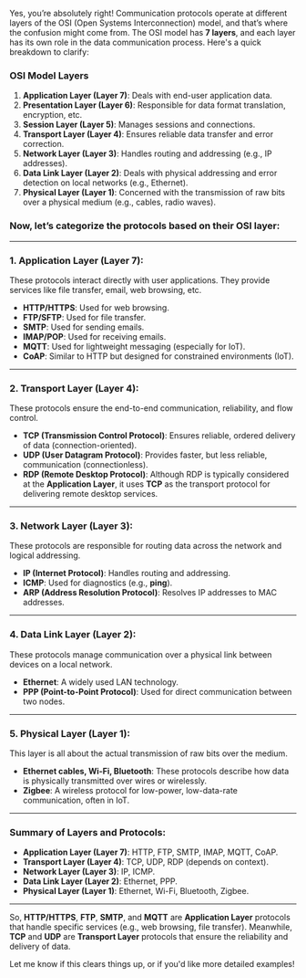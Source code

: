 Yes, you’re absolutely right! Communication protocols operate at different layers of the OSI (Open Systems Interconnection) model, and that’s where the confusion might come from. The OSI model has **7 layers**, and each layer has its own role in the data communication process. Here's a quick breakdown to clarify:

### **OSI Model Layers**

1. **Application Layer (Layer 7)**: Deals with end-user application data.
2. **Presentation Layer (Layer 6)**: Responsible for data format translation, encryption, etc.
3. **Session Layer (Layer 5)**: Manages sessions and connections.
4. **Transport Layer (Layer 4)**: Ensures reliable data transfer and error correction.
5. **Network Layer (Layer 3)**: Handles routing and addressing (e.g., IP addresses).
6. **Data Link Layer (Layer 2)**: Deals with physical addressing and error detection on local networks (e.g., Ethernet).
7. **Physical Layer (Layer 1)**: Concerned with the transmission of raw bits over a physical medium (e.g., cables, radio waves).

### Now, let’s categorize the protocols based on their OSI layer:

---

### **1. Application Layer (Layer 7)**:

These protocols interact directly with user applications. They provide services like file transfer, email, web browsing, etc.

* **HTTP/HTTPS**: Used for web browsing.
* **FTP/SFTP**: Used for file transfer.
* **SMTP**: Used for sending emails.
* **IMAP/POP**: Used for receiving emails.
* **MQTT**: Used for lightweight messaging (especially for IoT).
* **CoAP**: Similar to HTTP but designed for constrained environments (IoT).

---

### **2. Transport Layer (Layer 4)**:

These protocols ensure the end-to-end communication, reliability, and flow control.

* **TCP (Transmission Control Protocol)**: Ensures reliable, ordered delivery of data (connection-oriented).
* **UDP (User Datagram Protocol)**: Provides faster, but less reliable, communication (connectionless).
* **RDP (Remote Desktop Protocol)**: Although RDP is typically considered at the **Application Layer**, it uses **TCP** as the transport protocol for delivering remote desktop services.

---

### **3. Network Layer (Layer 3)**:

These protocols are responsible for routing data across the network and logical addressing.

* **IP (Internet Protocol)**: Handles routing and addressing.
* **ICMP**: Used for diagnostics (e.g., **ping**).
* **ARP (Address Resolution Protocol)**: Resolves IP addresses to MAC addresses.

---

### **4. Data Link Layer (Layer 2)**:

These protocols manage communication over a physical link between devices on a local network.

* **Ethernet**: A widely used LAN technology.
* **PPP (Point-to-Point Protocol)**: Used for direct communication between two nodes.

---

### **5. Physical Layer (Layer 1)**:

This layer is all about the actual transmission of raw bits over the medium.

* **Ethernet cables, Wi-Fi, Bluetooth**: These protocols describe how data is physically transmitted over wires or wirelessly.
* **Zigbee**: A wireless protocol for low-power, low-data-rate communication, often in IoT.

---

### **Summary of Layers and Protocols**:

* **Application Layer (Layer 7)**: HTTP, FTP, SMTP, IMAP, MQTT, CoAP.
* **Transport Layer (Layer 4)**: TCP, UDP, RDP (depends on context).
* **Network Layer (Layer 3)**: IP, ICMP.
* **Data Link Layer (Layer 2)**: Ethernet, PPP.
* **Physical Layer (Layer 1)**: Ethernet, Wi-Fi, Bluetooth, Zigbee.

---

So, **HTTP/HTTPS**, **FTP**, **SMTP**, and **MQTT** are **Application Layer** protocols that handle specific services (e.g., web browsing, file transfer). Meanwhile, **TCP** and **UDP** are **Transport Layer** protocols that ensure the reliability and delivery of data.

Let me know if this clears things up, or if you'd like more detailed examples!
